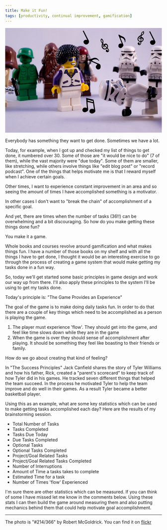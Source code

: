 ```yaml
---
title: Make it Fun!
tags: [productivity, continual improvement, gamification]
---
```

![making it fun][dancing]

Everybody has something they want to get done. Sometimes we have a lot.

Today, for example, when I got up and checked my list of things to get done, it numbered over 30. Some of those are "it would be nice to do" (7 of them), while the vast majority were "due today".  Some of them are smaller, like stretching, while others involve things like "edit blog post" or "record podcast". One of the things that helps motivate me is that I reward myself when I achieve certain goals.

Other times, I want to experience constant improvement in an area and so seeing the amount of times I have accomplished something is a motivator.

In other cases I don't want to "break the chain" of accomplishment of a specific goal.

And yet, there are times when the number of tasks (36!!) can be overwhelming and a bit discouraging. So how do you make getting these things done fun?

You make it a game.

Whole books and courses revolve around gamification and what makes things fun. I have a number of those books on my shelf and with all the things I have to get done, I thought it would be an interesting exercise to go through the process of creating a game system that would make getting my tasks done in a fun way.

So, today we'll get started some basic principles in game design and work our way up from there. I'll also apply these principles to the system I'll be using to get my tasks done.

Today's principle is: "The Game Provides an Experience"

The goal of the game is to make doing daily tasks fun. In order to do that there are a couple of key things which need to be accomplished as a person is playing the game.

1. The player must experience 'flow'. They should get into the game, and feel like time slows down while they are in the game
2. When the game is over they should sense of accomplishment after playing. It should be something they feel like boasting to their friends or family.

How do we go about creating that kind of feeling?

In "The Success Principles" Jack Canfield shares the story of Tyler Williams and how his father, Rick, created a "parent's scorecard" to keep track of how Tyler did in his games. He tracked seven different things that helped the team succeed. In the process he motivated Tyler to help the team improve and do well in their games. As a result Tyler became a better basketball player.

Using this as an example, what are some key statistics which can be used to make getting tasks accomplished each day? Here are the results of my brainstorming session.

* Total Number of Tasks
* Tasks Completed
* Tasks Due Today
* Due Tasks Completed
* Optional Tasks
* Optional Tasks Completed
* Project/Goal Related Tasks
* Project/Goal Related Tasks Completed
* Number of Interruptions
* Amount of Time a tasks takes to complete
* Estimated Time for a task
* Number of Times 'flow' Experienced

I'm sure there are other statistics which can be measured. If you can think of some I have missed let me know in the comments below. Using these stats I can then build the game around measuring them and also putting mechanics behind them that could help motivate goal accomplishment.

---
The photo is "#214/366" by Robert McGoldrick. You can find it on [flickr][flickr]


[dancing]: /images/post_images/dancing.jpg
[flickr]: https://www.flickr.com/photos/bobsfever/7689573214
